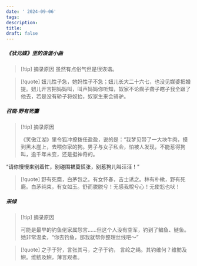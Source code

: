 ```yaml
---
date: ' 2024-09-06'
tags: 
description: 
title: 
draft: false
---
```

##### 《状元媒》里的诙谐小曲

>[!tip] 摘录原因
> 虽然有点俗气但是很诙谐。
 
>[!quote]  妞儿性子急，她妈性子不急；妞儿长大二十六七，也没见媒婆把婚提。妞儿开言把妈妈叫，叫声妈妈你听知，奴家不论瘸子聋子瞎子我全跟了他去，若是没有轿子将奴抬，奴家生来会骑驴。
#####  召南·野有死麕

>[!tip] 摘录原因
>
>《笑傲江湖》里令狐冲撩拨任盈盈，说的是：“我梦见带了一大块牛肉，摸到黑木崖上，去喂你家的狗。男子与女子私会，怕被人发现，不能惹得狗叫，逾千年未变，还是挺神奇的。
>
“请你慢慢来别着忙，别碰围裙莫慌张，别惹狗儿叫汪汪！”


>[!quote] 野有死麕，白茅包之。有女怀春，吉士诱之。林有朴樕，野有死鹿。白茅纯束，有女如玉。舒⽽脱脱兮！⽆感我帨兮⼼！无使尨也吠！
#####  采绿

>[!tip] 摘录原因
>
>可能是最早的钓鱼佬家属怨言……但这个人没有空军，钓到了鳊鱼、鲢鱼。她非常温柔，“你去钓鱼，那我就帮你整理丝线吧～”

>[!quote] 之⼦于狩，⾔张其弓，之⼦于钓， ⾔纶之绳。其钓维何？维鲂及鱮。维鲂及鱮，薄言观者。 